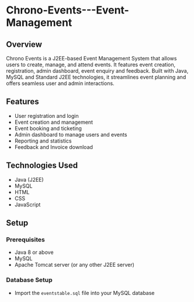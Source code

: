 # Chrono-Events---Event-Management

## Overview
Chrono Events is a J2EE-based Event Management System that allows users to create, manage, and attend events. It features event creation, registration, admin dashboard, event enquiry and feedback. Built with Java, MySQL and Standard J2EE technologies, it streamlines event planning and offers seamless user and admin interactions.


## Features
- User registration and login
- Event creation and management
- Event booking and ticketing
- Admin dashboard to manage users and events
- Reporting and statistics
- Feedback and Invoice download


## Technologies Used
- Java (J2EE)
- MySQL
- HTML
- CSS
- JavaScript


## Setup


### Prerequisites
- Java 8 or above
- MySQL
- Apache Tomcat server (or any other J2EE server)


### Database Setup
- Import the `eventstable.sql` file into your MySQL database
